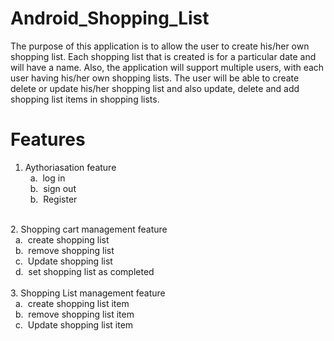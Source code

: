 # Android_Shopping_List
The purpose of this application is to allow the user to create his/her own shopping list. Each shopping list that is created is for a particular date and will have a name.
  Also, the application will support multiple users, with each user having his/her own shopping lists.
The user will be able to create delete or update  his/her shopping list and also update, delete and add shopping list items in shopping lists.

# Features
1. Aythoriasation feature<br/>
&nbsp;&nbsp;a.&nbsp; log in<br/>
&nbsp;&nbsp;b.&nbsp; sign out<br/>
&nbsp;&nbsp;b.&nbsp; Register<br/>
<br/>
2. Shopping cart management feature</br>
&nbsp;&nbsp;a.&nbsp; create shopping list<br/>
&nbsp;&nbsp;b.&nbsp; remove shopping list<br/>
&nbsp;&nbsp;c.&nbsp; Update shopping list<br/>
&nbsp;&nbsp;d.&nbsp; set shopping list as completed<br/>
<br/>
3. Shopping List management feature</br>
&nbsp;&nbsp;a.&nbsp; create shopping list item<br/>
&nbsp;&nbsp;b.&nbsp; remove shopping list item<br/>
&nbsp;&nbsp;c.&nbsp; Update shopping list item<br/>
